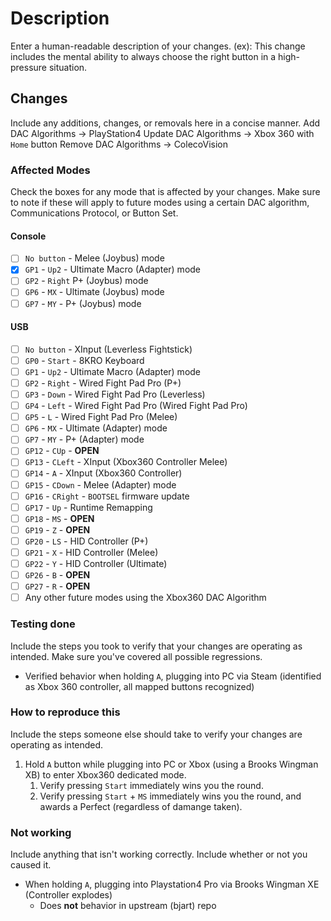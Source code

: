 # Description
Enter a human-readable description of your changes.
(ex): This change includes the mental ability to always choose the right button in a high-pressure situation.

## Changes
Include any additions, changes, or removals here in a concise manner.
Add DAC Algorithms -> PlayStation4
Update DAC Algorithms -> Xbox 360 with `Home` button
Remove DAC Algorithms -> ColecoVision

### Affected Modes
Check the boxes for any mode that is affected by your changes. Make sure to note if these will apply to future modes using a certain DAC algorithm, Communications Protocol, or Button Set.
#### Console
- [ ] `No button` - Melee (Joybus) mode
- [X] `GP1` - `Up2` - Ultimate Macro (Adapter) mode
- [ ] `GP2` - `Right` P+ (Joybus) mode
- [ ] `GP6` - `MX` - Ultimate (Joybus) mode
- [ ] `GP7` - `MY` - P+ (Joybus) mode
#### USB
- [ ] `No button` - XInput (Leverless Fightstick)
- [ ] `GP0` - `Start` - 8KRO Keyboard
- [ ] `GP1` - `Up2` - Ultimate Macro (Adapter) mode
- [ ] `GP2` - `Right` - Wired Fight Pad Pro (P+)
- [ ] `GP3` - `Down` - Wired Fight Pad Pro (Leverless)
- [ ] `GP4` - `Left` - Wired Fight Pad Pro (Wired Fight Pad Pro)
- [ ] `GP5` - `L` - Wired Fight Pad Pro (Melee)
- [ ] `GP6` - `MX` - Ultimate (Adapter) mode
- [ ] `GP7` - `MY` - P+ (Adapter) mode
- [ ] `GP12` - `CUp` - **OPEN**
- [ ] `GP13` - `CLeft` - XInput (Xbox360 Controller Melee)
- [ ] `GP14` - `A` - XInput (Xbox360 Controller)
- [ ] `GP15` - `CDown` - Melee (Adapter) mode
- [ ] `GP16` - `CRight` - `BOOTSEL` firmware update
- [ ] `GP17` - `Up` - Runtime Remapping
- [ ] `GP18` - `MS` - **OPEN**
- [ ] `GP19` - `Z` - **OPEN**
- [ ] `GP20` - `LS` - HID Controller (P+)
- [ ] `GP21` - `X` - HID Controller (Melee)
- [ ] `GP22` - `Y` - HID Controller (Ultimate)
- [ ] `GP26` - `B` - **OPEN**
- [ ] `GP27` - `R` - **OPEN**
- [ ] Any other future modes using the Xbox360 DAC Algorithm

### Testing done
Include the steps you took to verify that your changes are operating as intended. Make sure you've covered all possible regressions.
- Verified behavior when holding `A`, plugging into PC via Steam (identified as Xbox 360 controller, all mapped buttons recognized)

### How to reproduce this
Include the steps someone else should take to verify your changes are operating as intended. 
1. Hold `A` button while plugging into PC or Xbox (using a Brooks Wingman XB) to enter Xbox360 dedicated mode.
    1. Verify pressing `Start` immediately wins you the round.
    2. Verify pressing `Start` + `MS` immediately wins you the round, and awards a Perfect (regardless of damange taken).

### Not working
Include anything that isn't working correctly. Include whether or not you caused it.
- When holding `A`, plugging into Playstation4 Pro via Brooks Wingman XE (Controller explodes)
    - Does **not** behavior in upstream (bjart) repo
